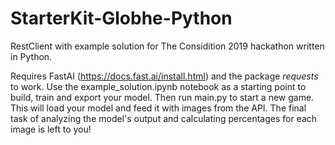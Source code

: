 # StarterKit-Globhe-Python
RestClient with example solution for The Considition 2019 hackathon written in Python.

Requires FastAI (https://docs.fast.ai/install.html) and the package *requests* to work.
Use the example_solution.ipynb notebook as a starting point to build, train and export your model.
Then run main.py to start a new game. This will load your model and feed it with images from the API.
The final task of analyzing the model's output and calculating percentages for each image is left to you!